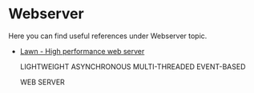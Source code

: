 # Webserver

Here you can find useful references under Webserver topic.

- [Lawn - High performance web server](https://lwan.ws/)

  LIGHTWEIGHT ASYNCHRONOUS MULTI-THREADED  EVENT-BASED

  WEB SERVER
